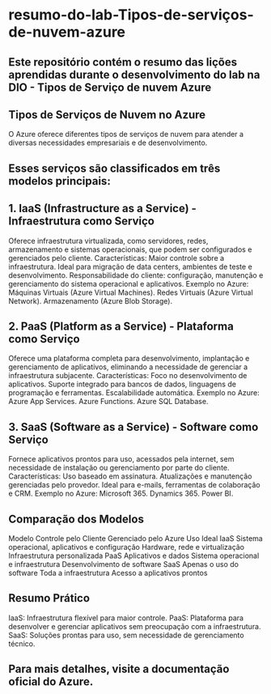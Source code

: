 # resumo-do-lab-Tipos-de-serviços-de-nuvem-azure
## Este repositório contém o resumo das lições aprendidas durante o desenvolvimento do lab na DIO - Tipos de Serviço de nuvem Azure

## Tipos de Serviços de Nuvem no Azure
O Azure oferece diferentes tipos de serviços de nuvem para atender a diversas necessidades empresariais e de desenvolvimento. 

## Esses serviços são classificados em três modelos principais:

## 1. IaaS (Infrastructure as a Service) - Infraestrutura como Serviço
Oferece infraestrutura virtualizada, como servidores, redes, armazenamento e sistemas operacionais, que podem ser configurados e gerenciados pelo cliente.
Características:
Maior controle sobre a infraestrutura.
Ideal para migração de data centers, ambientes de teste e desenvolvimento.
Responsabilidade do cliente: configuração, manutenção e gerenciamento do sistema operacional e aplicativos.
Exemplo no Azure:
Máquinas Virtuais (Azure Virtual Machines).
Redes Virtuais (Azure Virtual Network).
Armazenamento (Azure Blob Storage).

## 2. PaaS (Platform as a Service) - Plataforma como Serviço
Oferece uma plataforma completa para desenvolvimento, implantação e gerenciamento de aplicativos, eliminando a necessidade de gerenciar a infraestrutura subjacente.
Características:
Foco no desenvolvimento de aplicativos.
Suporte integrado para bancos de dados, linguagens de programação e ferramentas.
Escalabilidade automática.
Exemplo no Azure:
Azure App Services.
Azure Functions.
Azure SQL Database.

## 3. SaaS (Software as a Service) - Software como Serviço
Fornece aplicativos prontos para uso, acessados pela internet, sem necessidade de instalação ou gerenciamento por parte do cliente.
Características:
Uso baseado em assinatura.
Atualizações e manutenção gerenciadas pelo provedor.
Ideal para e-mails, ferramentas de colaboração e CRM.
Exemplo no Azure:
Microsoft 365.
Dynamics 365.
Power BI.

## Comparação dos Modelos
Modelo	Controle pelo Cliente	Gerenciado pelo Azure	Uso Ideal
IaaS	Sistema operacional, aplicativos e configuração	Hardware, rede e virtualização	Infraestrutura personalizada
PaaS	Aplicativos e dados	Sistema operacional e infraestrutura	Desenvolvimento de software
SaaS	Apenas o uso do software	Toda a infraestrutura	Acesso a aplicativos prontos

## Resumo Prático
IaaS: Infraestrutura flexível para maior controle.
PaaS: Plataforma para desenvolver e gerenciar aplicativos sem preocupação com a infraestrutura.
SaaS: Soluções prontas para uso, sem necessidade de gerenciamento técnico.

## Para mais detalhes, visite a documentação oficial do Azure.
